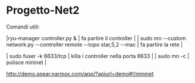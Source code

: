 # Progetto-Net2

Comandi utili:


|ryu-manager controller.py & | fa partire il controller |
| sudo mn --custom network.py --controller remote --topo star,5,2 --mac | fa partire la rete |

| sudo fuser -k 6633/tcp | killa i controller nella porta 6633 |
| sudo mn -c | pulisce mininet |

http://demo.spear.narmox.com/app/?apiurl=demo#!/mininet
